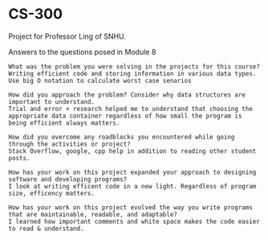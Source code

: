 # CS-300
Project for Professor Ling of SNHU.

Answers to the questions posed in Module 8

    What was the problem you were solving in the projects for this course? 
    Writing efficient code and storing information in various data types. Use big O notation to calculate worst case senarios
    
    How did you approach the problem? Consider why data structures are important to understand.
    Trial and error + research helped me to understand that choosing the appropriate data container regardless of how small the program is
    being efficient always matters.
    
    How did you overcome any roadblocks you encountered while going through the activities or project?
    Stack Overflow, google, cpp help in addition to reading other student posts.
    
    How has your work on this project expanded your approach to designing software and developing programs?
    I look at writing efficent code in a new light. Regardless of program size, efficency matters.
    
    How has your work on this project evolved the way you write programs that are maintainable, readable, and adaptable?
    I learned how important comments and white space makes the code easier to read & understand. 
